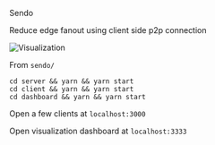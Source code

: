 Sendo

Reduce edge fanout using client side p2p connection

![Visualization](https://user-images.githubusercontent.com/24643783/63252676-ceb57600-c2a2-11e9-852e-301f1ab94b2b.gif)

From `sendo/`
```
cd server && yarn && yarn start
cd client && yarn && yarn start
cd dashboard && yarn && yarn start
```

Open a few clients at `localhost:3000`

Open visualization dashboard at `localhost:3333`
